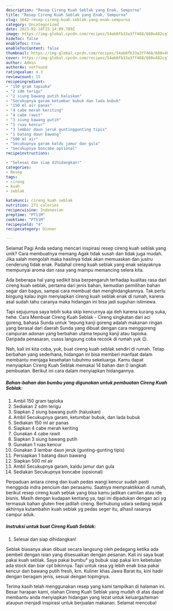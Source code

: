 ```yaml
---
description: "Resep Cireng Kuah Seblak yang Enak, Sempurna"
title: "Resep Cireng Kuah Seblak yang Enak, Sempurna"
slug: 1642-resep-cireng-kuah-seblak-yang-enak-sempurna
category: Uncategorized
date: 2023-02-18T15:14:09.789Z
image: https://img-global.cpcdn.com/recipes/54ab0fb33a3ff468/680x482cq70/cireng-kuah-seblak-foto-resep-utama.jpg
hideToc: false
enableToc: true
enableTocContent: false
thumbnail: https://img-global.cpcdn.com/recipes/54ab0fb33a3ff468/680x482cq70/cireng-kuah-seblak-foto-resep-utama.jpg
cover: https://img-global.cpcdn.com/recipes/54ab0fb33a3ff468/680x482cq70/cireng-kuah-seblak-foto-resep-utama.jpg
author: Admin
authorAv: notfound
ratingvalue: 4.3
reviewcount: 15
recipeingredient:
- "150 gram tapioka"
- "2 sdm terigu"
- "2 siung bawang putih haluskan"
- "Secukupnya garam ketumbar bubuk dan lada bubuk"
- "150 ml air panas"
- "4 cabe merah keriting"
- "4 cabe rawit"
- "3 siung bawang putih"
- "1 ruas kencur"
- "3 lembar daun jeruk guntinggunting tipis"
- "1 batang daun bawang"
- "500 ml air"
- "Secukupnya garam kaldu jamur dan gula"
- "Secukupnya boncabe opsional"
recipeinstructions:

- "Selesai dan siap dihidangkan!"
categories:
- Resep
tags:
- cireng
- kuah
- seblak

katakunci: cireng kuah seblak 
nutrition: 271 calories
recipecuisine: Indonesian
preptime: "PT11M"
cooktime: "PT51M"
recipeyield: "4"
recipecategory: Dinner

---
```



Selamat Pagi Anda sedang mencari inspirasi resep cireng kuah seblak yang unik? Cara membuatnya memang Agak tidak susah dan tidak juga mudah. Jika salah mengolah maka hasilnya tidak akan memuaskan dan justru cenderung tidak enak. Padahal cireng kuah seblak yang enak selayaknya mempunyai aroma dan rasa yang mampu memancing selera kita.


Ada beberapa hal yang sedikit bisa berpengaruh terhadap kualitas rasa dari cireng kuah seblak, pertama dari jenis bahan, kemudian pemilihan bahan segar dan bagus, sampai cara membuat dan menghidangkannya. Tak perlu bingung kalau ingin menyiapkan cireng kuah seblak enak di rumah, karena asal sudah tahu caranya maka hidangan ini bisa jadi suguhan istimewa.

Tapi sejujurnya saya lebih suka skip kencurnya aja deh karena kurang suka, hehe. Cara Membuat Cireng Kuah Seblak - Cireng singkatan dari aci goreng, bahasa Sunda untuk &#39;tepung kanji goreng adalah makanan ringan yang berasal dari daerah Sunda yang dibuat dengan cara menggoreng campuran adonan yang berbahan utama tepung kanji atau tapioka. Daripada penasaran, cusss langsung coba recook di rumah yuk 😉.


Nah, kali ini kita coba, yuk, buat cireng kuah seblak sendiri di rumah. Tetap berbahan yang sederhana, hidangan ini bisa memberi manfaat dalam membantu menjaga kesehatan tubuhmu sekeluarga. Kamu dapat menyiapkan Cireng Kuah Seblak memakai 14 bahan dan 0 langkah pembuatan. Berikut ini cara dalam menyiapkan hidangannya.

<!--inarticleads1-->

##### Bahan-bahan dan bumbu yang digunakan untuk pembuatan Cireng Kuah Seblak:

1. Ambil 150 gram tapioka
1. Sediakan 2 sdm terigu
1. Siapkan 2 siung bawang putih (haluskan)
1. Ambil Secukupnya garam, ketumbar bubuk, dan lada bubuk
1. Sediakan 150 ml air panas
1. Siapkan 4 cabe merah keriting
1. Gunakan 4 cabe rawit
1. Siapkan 3 siung bawang putih
1. Gunakan 1 ruas kencur
1. Gunakan 3 lembar daun jeruk (gunting-gunting tipis)
1. Persiapkan 1 batang daun bawang
1. Siapkan 500 ml air
1. Ambil Secukupnya garam, kaldu jamur dan gula
1. Sediakan Secukupnya boncabe (opsional)


Perpaduan antara cireng dan kuah pedas wangi kencur sudah pasti menggoda indra pencium dan perasamu. Saatnya mempraktikkan di rumah, berikut resep cireng kuah seblak yang bisa kamu jadikan camilan atau ide bisnis. Masih dengan kudapan kentang ya, tapi ini dipadukan dengan aci yg termasuk bahan gluten free jadilah cireng. Berhubung udara sedang sejuk akhirnya kutambahin kuah seblak yg pedas seger itu, alhasil rasanya campur aduk. 

<!--inarticleads2-->

##### Instruksi untuk buat Cireng Kuah Seblak:


1. Selesai dan siap dihidangkan!

Seblak biasanya akan dibuat secara langsung oleh pedagang ketika ada pembeli dengan isian yang disesuaikan dengan pesanan. Kali ini saya buat pakai kuah seblak. Saya pakai bumbu² yg bubuk siap pakai krn kebetulan ada stock dan biar cpt bikinnya. Tapi untuk rasa yg lebih enak bisa pakai kencur dan bawang putih fresh, krn. Kuliner khas Jawa Barat itu, kini hadir dengan beragam jenis, sesuai dengan topingnya. 

Terima kasih telah menggunakan resep yang kami tampilkan di halaman ini. Besar harapan kami, olahan Cireng Kuah Seblak yang mudah di atas dapat membantu anda menyiapkan hidangan yang lezat untuk keluarga/teman ataupun menjadi inspirasi untuk berjualan makanan. Selamat mencoba!
